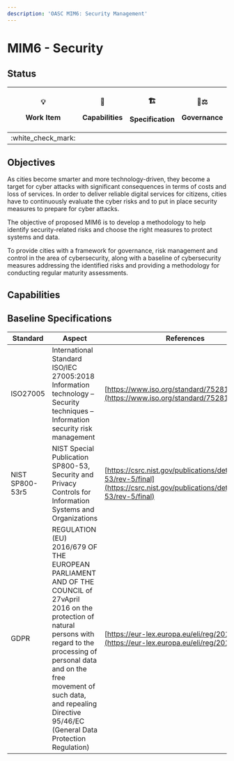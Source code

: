 ```yaml
---
description: 'OASC MIM6: Security Management'
---
```


# MIM6 - Security

## Status <a href="#mim1-contextinformationmanagement-goal" id="mim1-contextinformationmanagement-goal"></a>

| <p><span data-gb-custom-inline data-tag="emoji" data-code="1f4a1">💡</span></p><p>Work Item</p> | <p><span data-gb-custom-inline data-tag="emoji" data-code="1f9e9">🧩</span></p><p>Capabilities</p> | <p><span data-gb-custom-inline data-tag="emoji" data-code="1f3d7">🏗</span></p><p>Specification</p> | <p><span data-gb-custom-inline data-tag="emoji" data-code="1f469-2696">👩⚖</span></p><p>Governance</p> |
| :---------------------------------------------------------------------------------------------: | :------------------------------------------------------------------------------------------------: | :-------------------------------------------------------------------------------------------------: | :----------------------------------------------------------------------------------------------------: |
|                                       :white\_check\_mark:                                      |                                                                                                    |                                                                                                     |                                                                                                        |

## Objectives <a href="#mim6-objectives" id="mim6-objectives"></a>

As cities become smarter and more technology-driven, they become a target for cyber attacks with significant consequences in terms of costs and loss of services. In order to deliver reliable digital services for citizens, cities have to continuously evaluate the cyber risks and to put in place security measures to prepare for cyber attacks.

The objective of proposed MIM6 is to develop a methodology to help identify security-related risks and choose the right measures to protect systems and data.

To provide cities with a framework for governance, risk management and control in the area of cybersecurity, along with a baseline of cybersecurity measures addressing the identified risks and providing a methodology for conducting regular maturity assessments.

## Capabilities

## Baseline Specifications <a href="#mim3-ecosystemtransactionmanagement-recommendedspecifications" id="mim3-ecosystemtransactionmanagement-recommendedspecifications"></a>

| Standard        | Aspect                                                                                                                                                                                                                                                                                   | References                                                                                                                         |
| --------------- | ---------------------------------------------------------------------------------------------------------------------------------------------------------------------------------------------------------------------------------------------------------------------------------------- | ---------------------------------------------------------------------------------------------------------------------------------- |
| ISO27005        | International Standard ISO/IEC 27005:2018 Information technology – Security techniques – Information security risk management                                                                                                                                                            | [https://www.iso.org/standard/75281.html](https://www.iso.org/standard/75281.html)                                                 |
| NIST SP800-53r5 | NIST Special Publication SP800-53, Security and Privacy Controls for Information Systems and Organizations                                                                                                                                                                               | [https://csrc.nist.gov/publications/detail/sp/800-53/rev-5/final](https://csrc.nist.gov/publications/detail/sp/800-53/rev-5/final) |
| GDPR            | REGULATION (EU) 2016/679 OF THE EUROPEAN PARLIAMENT AND OF THE COUNCIL of 27vApril 2016 on the protection of natural persons with regard to the processing of personal data and on the free movement of such data, and repealing Directive 95/46/EC (General Data Protection Regulation) | [https://eur-lex.europa.eu/eli/reg/2016/679/oj](https://eur-lex.europa.eu/eli/reg/2016/679/oj)                                     |
